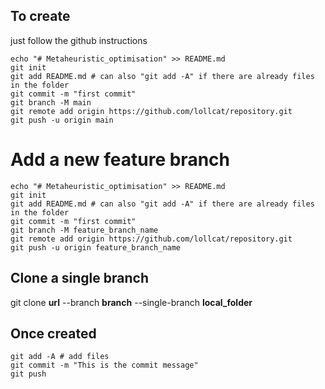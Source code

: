 ## To create
just follow the github instructions

```
echo "# Metaheuristic_optimisation" >> README.md
git init
git add README.md # can also "git add -A" if there are already files in the folder 
git commit -m "first commit"
git branch -M main
git remote add origin https://github.com/lollcat/repository.git      
git push -u origin main
```

# Add a new feature branch
```
echo "# Metaheuristic_optimisation" >> README.md
git init
git add README.md # can also "git add -A" if there are already files in the folder 
git commit -m "first commit"
git branch -M feature_branch_name
git remote add origin https://github.com/lollcat/repository.git      
git push -u origin feature_branch_name
```


## Clone a single branch
git clone **url** --branch **branch** --single-branch **local_folder**
                

## Once created
```
git add -A # add files
git commit -m "This is the commit message"
git push
```
